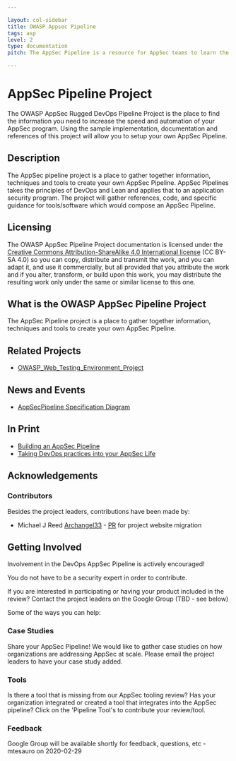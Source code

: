 ```yaml
---

layout: col-sidebar
title: OWASP Appsec Pipeline
tags: asp
level: 2
type: documentation
pitch: The AppSec Pipeline is a resource for AppSec teams to learn the best methods of adding automation and continual testing to an AppSec / Product Security / DevSecOps program.

---
```


# AppSec Pipeline Project

The OWASP AppSec Rugged DevOps Pipeline Project is the place to find the information you need to increase the
speed and automation of your AppSec program. Using the sample implementation, documentation and references of
this project will allow you to setup your own AppSec Pipeline.

## Description

The AppSec pipeline project is a place to gather together information, techniques and tools to create your own
AppSec Pipeline. AppSec Pipelines takes the principles of DevOps and Lean and applies that to an application
security program. The project will gather references, code, and specific guidance for tools/software which
would compose an AppSec Pipeline.

## Licensing

The OWASP AppSec Pipeline Project documentation is licensed under the [Creative Commons Attribution-ShareAlike 4.0 International license](https://creativecommons.org/licenses/by-sa/4.0/") (CC BY-SA 4.0)
so you can copy, distribute and transmit the work, and you can adapt it, and use it commercially, but all
provided that you attribute the work and if you alter, transform, or build upon this work, you may distribute
the resulting work only under the same or similar license to this one.

## What is the OWASP AppSec Pipeline Project

The AppSec Pipeline project is a place to gather together information, techniques and tools to create your own AppSec Pipeline.

## Related Projects

* [OWASP_Web_Testing_Environment_Project](https://owasp.org/www-project-web-testing-environment/)

## News and Events

* [AppSecPipeline Specification Diagram](https://raw.githubusercontent.com/appsecpipeline/AppSecPipeline-Specification/master/reference/diagrams/pipeline-static.png)

## In Print

* [Building an AppSec Pipeline](http://www.slideshare.net/weaveraaaron/building-an-appsec-pipeline-keeping-your-program-and-your-life-sane)
* [Taking DevOps practices into your AppSec Life](http://www.slideshare.net/mtesauro/mtesauro-keynote-appseceu)

## Acknowledgements

### Contributors

Besides the project leaders, contributions have been made by:

* Michael J Reed [Archangel33](https://github.com/Archangel33) - [PR](https://github.com/OWASP/www-project-appsec-pipeline/pull/1) for project website migration

## Getting Involved

Involvement in the DevOps AppSec Pipeline is actively encouraged!

You do not have to be a security expert in order to contribute.

If you are interested in participating or having your product included in the
review? Contact the project leaders on the Google Group (TBD - see below)

Some of the ways you can help:

### Case Studies

Share your AppSec Pipeline! We would like to gather case studies on how
organizations are addressing AppSec at scale. Please email the project
leaders to have your case study added.

### Tools

Is there a tool that is missing from our AppSec tooling review? Has your
organization integrated or created a tool that integrates into the
AppSec pipeline? Click on the 'Pipeline Tool's to contribute your
review/tool.

### Feedback

Google Group will be available shortly for feedback, questions, etc - mtesauro on 2020-02-29
